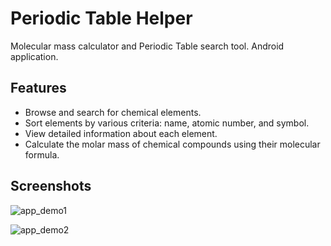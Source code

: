 # Periodic Table Helper
Molecular mass calculator and Periodic Table search tool. Android application.

## Features

- Browse and search for chemical elements.
- Sort elements by various criteria: name, atomic number, and symbol.
- View detailed information about each element.
- Calculate the molar mass of chemical compounds using their molecular formula.

## Screenshots

![app_demo1](https://github.com/MaxLangleyIV/Periodic-Table-Helper/assets/32246043/2841d8c0-05bf-42a6-9e53-7f435f1699d9)

![app_demo2](https://github.com/MaxLangleyIV/Periodic-Table-Helper/assets/32246043/0920cf11-0b4a-4856-aaa7-2f9b9b0bab76)


